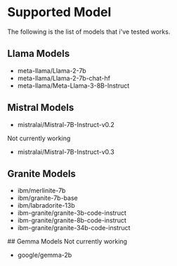 # Supported Model
The following is the list of models that i've tested works.

## Llama Models

- meta-llama/Llama-2-7b
- meta-llama/Llama-2-7b-chat-hf
- meta-llama/Meta-Llama-3-8B-Instruct 

## Mistral Models

- mistralai/Mistral-7B-Instruct-v0.2

Not currently working

- mistralai/Mistral-7B-Instruct-v0.3

## Granite Models

- ibm/merlinite-7b
- ibm/granite-7b-base
- ibm/labradorite-13b
- ibm-granite/granite-3b-code-instruct
- ibm-granite/granite-8b-code-instruct
- ibm-granite/granite-34b-code-instruct

## Gemma Models
Not currently working

- google/gemma-2b